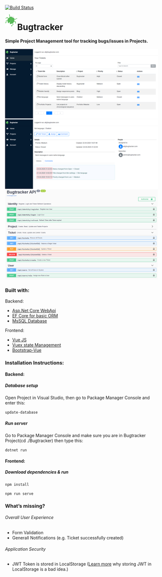 [![Build Status](https://dev.azure.com/alirizaesenli/Bugtracker/_apis/build/status/AliEsenli.Bugtracker?branchName=master)](https://dev.azure.com/alirizaesenli/Bugtracker/_build/latest?definitionId=1&branchName=master)

<img align="left" width="40" height="40" src="https://github.com/AliEsenli/bugtracker/blob/master/Bugtracker/ClientApp/public/logo.png" alt="Bugtracker icon">

# Bugtracker
 
#### Simple Project Management tool for tracking bugs/issues in Projects.
<img src="https://github.com/AliEsenli/bugtracker/blob/master/Bugtracker/ClientApp/public/BT-tickets.png">
<img src="https://github.com/AliEsenli/bugtracker/blob/master/Bugtracker/ClientApp/public/BT-ticket.png">
<img src="https://github.com/AliEsenli/bugtracker/blob/master/Bugtracker/ClientApp/public/BT-swagger-api.png">

### Built with:
Backend:
- <a href="https://docs.microsoft.com/en-us/aspnet/core/introduction-to-aspnet-core?view=aspnetcore-3.1">Asp.Net Core WebApi</a>
- <a href="https://docs.microsoft.com/en-us/ef/core/">EF Core for basic ORM</a>
- <a href="https://www.microsoft.com/de-ch/sql-server/sql-server-downloads">MsSQL Database</a>

Frontend:
- <a href="https://vuejs.org/">Vue JS</a>
- <a href="https://vuex.vuejs.org/">Vuex state Management</a>
- <a href="https://bootstrap-vue.org/">Bootstrap-Vue</a>

### Installation Instructions:
#### Backend:
##### Database setup
Open Project in Visual Studio, then go to Package Manager Console and enter this:
```
update-database
```
##### Run server
Go to Package Manager Console and make sure you are in Bugtracker Project(cd ./Bugtracker) then type this:
```
dotnet run
```
#### Frontend:
##### Download dependencies & run
```
npm install
```
```
npm run serve
```
### What’s missing?
  <h6>Overall User Experience</h6>
  <ul>
    <li>Form Validation</li>
    <li>Generall Notifications (e.g. Ticket successfully created)</li>
  </ul>
  <h6>Application Security</h6>
  <ul>
    <li>JWT Token is stored in LocalStorage (<a href="https://dev.to/rdegges/please-stop-using-local-storage-1i04">Learn more</a> why storing JWT in LocalStorage is a bad idea.)</li>
  </ul>
